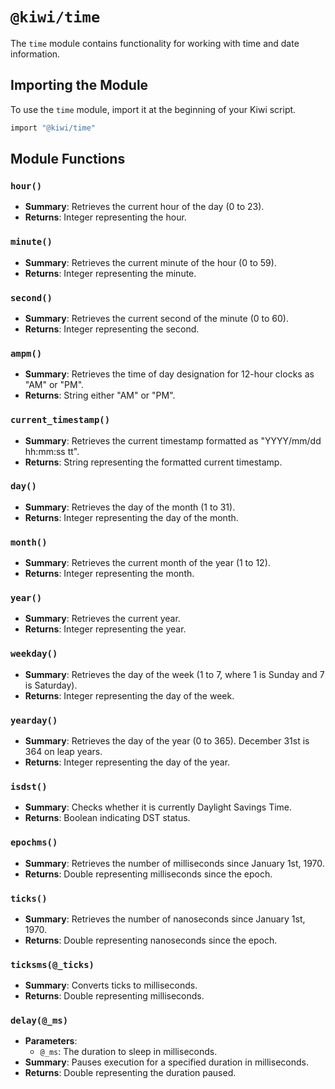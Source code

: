# `@kiwi/time`

The `time` module contains functionality for working with time and date information.

## Importing the Module
To use the `time` module, import it at the beginning of your Kiwi script.

```ruby
import "@kiwi/time"
```

## Module Functions

### `hour()`
- **Summary**: Retrieves the current hour of the day (0 to 23).
- **Returns**: Integer representing the hour.

### `minute()`
- **Summary**: Retrieves the current minute of the hour (0 to 59).
- **Returns**: Integer representing the minute.

### `second()`
- **Summary**: Retrieves the current second of the minute (0 to 60).
- **Returns**: Integer representing the second.

### `ampm()`
- **Summary**: Retrieves the time of day designation for 12-hour clocks as "AM" or "PM".
- **Returns**: String either "AM" or "PM".

### `current_timestamp()`
- **Summary**: Retrieves the current timestamp formatted as "YYYY/mm/dd hh:mm:ss tt".
- **Returns**: String representing the formatted current timestamp.

### `day()`
- **Summary**: Retrieves the day of the month (1 to 31).
- **Returns**: Integer representing the day of the month.

### `month()`
- **Summary**: Retrieves the current month of the year (1 to 12).
- **Returns**: Integer representing the month.

### `year()`
- **Summary**: Retrieves the current year.
- **Returns**: Integer representing the year.

### `weekday()`
- **Summary**: Retrieves the day of the week (1 to 7, where 1 is Sunday and 7 is Saturday).
- **Returns**: Integer representing the day of the week.

### `yearday()`
- **Summary**: Retrieves the day of the year (0 to 365). December 31st is 364 on leap years.
- **Returns**: Integer representing the day of the year.

### `isdst()`
- **Summary**: Checks whether it is currently Daylight Savings Time.
- **Returns**: Boolean indicating DST status.

### `epochms()`
- **Summary**: Retrieves the number of milliseconds since January 1st, 1970.
- **Returns**: Double representing milliseconds since the epoch.

### `ticks()`
- **Summary**: Retrieves the number of nanoseconds since January 1st, 1970.
- **Returns**: Double representing nanoseconds since the epoch.

### `ticksms(@_ticks)`
- **Summary**: Converts ticks to milliseconds.
- **Returns**: Double representing milliseconds.

### `delay(@_ms)`
- **Parameters**:
  - `@_ms`: The duration to sleep in milliseconds.
- **Summary**: Pauses execution for a specified duration in milliseconds.
- **Returns**: Double representing the duration paused.
